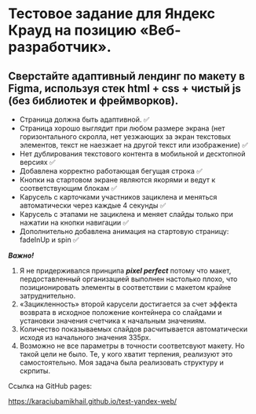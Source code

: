 # Тестовое задание для Яндекс Крауд на позицию «Веб-разработчик».

## Сверстайте адаптивный лендинг по макету в Figma, используя стек html + css + чистый js (без библиотек и фреймворков).

* Страница должна быть адаптивной. ✅
* Страница хорошо выглядит при любом размере экрана (нет горизонтального скролла, нет уезжающих за экран текстовых элементов, текст не наезжает на другой текст или изображение) ✅
* Нет дублирования текстового контента в мобильной и десктопной версиях ✅
* Добавлена корректно работающая бегущая строка ✅
* Кнопки на стартовом экране являются якорями и ведут к соответствующим блокам ✅
* Карусель с карточками участников зациклена и меняться автоматически через каждые 4 секунды ✅
* Карусель с этапами не зациклена и меняет слайды только при нажатии на кнопки навигации ✅
* Дополнительно добавлена анимация на стартовую страницу: fadeInUp и spin ✅

***Важно!***
1. Я не придерживался принципа **_pixel perfect_** потому что макет, пердоставленный организацией выполнен настолько плохо, что позиционировать элементы в соответствии с макетом крайне затруднительно.
2. «Зацикленность» второй карусели достигается за счет эффекта возврата в исходное положение контейнера со слайдами и установки значения счетчика к начальным значениям.
3. Количество показываемых слайдов расчитывается автоматически исходя из начального значения 335px.
4. Возможно не все параметры в точности соответсвуют макету. Но такой цели не было. Те, у кого хватит терпения, реализуют это самостоятельно. Моя задача была реализовать структуру и скрпиты.


Ссылка на GitHub pages:

https://karaciubamikhail.github.io/test-yandex-web/
